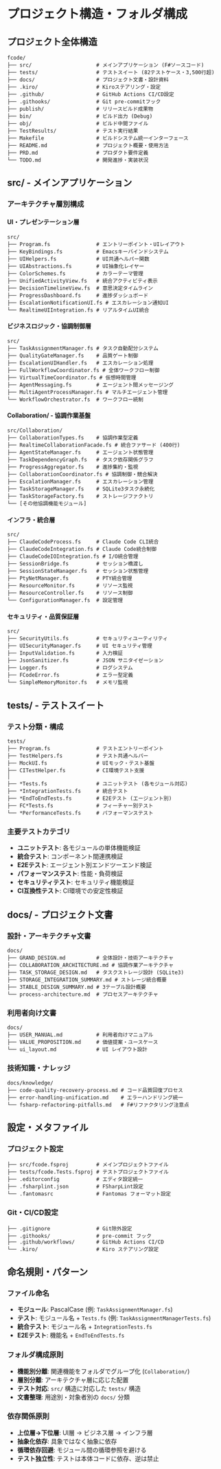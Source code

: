 # プロジェクト構造・フォルダ構成

## プロジェクト全体構造

```
fcode/
├── src/                     # メインアプリケーション (F#ソースコード)
├── tests/                   # テストスイート (82テストケース・3,500行超)
├── docs/                    # プロジェクト文書・設計資料
├── .kiro/                   # Kiroステアリング・設定
├── .github/                 # GitHub Actions CI/CD設定
├── .githooks/               # Git pre-commitフック
├── publish/                 # リリースビルド成果物
├── bin/                     # ビルド出力 (Debug)
├── obj/                     # ビルド中間ファイル
├── TestResults/             # テスト実行結果
├── Makefile                 # ビルドシステム統一インターフェース
├── README.md                # プロジェクト概要・使用方法
├── PRD.md                   # プロダクト要件定義
└── TODO.md                  # 開発進捗・実装状況
```

## src/ - メインアプリケーション

### アーキテクチャ層別構成

#### UI・プレゼンテーション層
```
src/
├── Program.fs               # エントリーポイント・UIレイアウト
├── KeyBindings.fs           # Emacsキーバインドシステム
├── UIHelpers.fs             # UI共通ヘルパー関数
├── UIAbstractions.fs        # UI抽象化レイヤー
├── ColorSchemes.fs          # カラーテーマ管理
├── UnifiedActivityView.fs   # 統合アクティビティ表示
├── DecisionTimelineView.fs  # 意思決定タイムライン
├── ProgressDashboard.fs     # 進捗ダッシュボード
├── EscalationNotificationUI.fs # エスカレーション通知UI
└── RealtimeUIIntegration.fs # リアルタイムUI統合
```

#### ビジネスロジック・協調制御層
```
src/
├── TaskAssignmentManager.fs # タスク自動配分システム
├── QualityGateManager.fs    # 品質ゲート制御
├── EscalationUIHandler.fs   # エスカレーション処理
├── FullWorkflowCoordinator.fs # 全体ワークフロー制御
├── VirtualTimeCoordinator.fs # 仮想時間管理
├── AgentMessaging.fs        # エージェント間メッセージング
├── MultiAgentProcessManager.fs # マルチエージェント管理
└── WorkflowOrchestrator.fs  # ワークフロー統制
```

#### Collaboration/ - 協調作業基盤
```
src/Collaboration/
├── CollaborationTypes.fs    # 協調作業型定義
├── RealtimeCollaborationFacade.fs # 統合ファサード (400行)
├── AgentStateManager.fs     # エージェント状態管理
├── TaskDependencyGraph.fs   # タスク依存関係グラフ
├── ProgressAggregator.fs    # 進捗集約・監視
├── CollaborationCoordinator.fs # 協調制御・競合解決
├── EscalationManager.fs     # エスカレーション管理
├── TaskStorageManager.fs    # SQLite3タスク永続化
├── TaskStorageFactory.fs    # ストレージファクトリ
└── [その他協調機能モジュール]
```

#### インフラ・統合層
```
src/
├── ClaudeCodeProcess.fs     # Claude Code CLI統合
├── ClaudeCodeIntegration.fs # Claude Code統合制御
├── ClaudeCodeIOIntegration.fs # I/O統合管理
├── SessionBridge.fs         # セッション橋渡し
├── SessionStateManager.fs   # セッション状態管理
├── PtyNetManager.fs         # PTY統合管理
├── ResourceMonitor.fs       # リソース監視
├── ResourceController.fs    # リソース制御
└── ConfigurationManager.fs  # 設定管理
```

#### セキュリティ・品質保証層
```
src/
├── SecurityUtils.fs         # セキュリティユーティリティ
├── UISecurityManager.fs     # UI セキュリティ管理
├── InputValidation.fs       # 入力検証
├── JsonSanitizer.fs         # JSON サニタイゼーション
├── Logger.fs                # ログシステム
├── FCodeError.fs            # エラー型定義
└── SimpleMemoryMonitor.fs   # メモリ監視
```

## tests/ - テストスイート

### テスト分類・構成
```
tests/
├── Program.fs               # テストエントリーポイント
├── TestHelpers.fs           # テスト共通ヘルパー
├── MockUI.fs                # UIモック・テスト基盤
├── CITestHelper.fs          # CI環境テスト支援
│
├── *Tests.fs                # ユニットテスト (各モジュール対応)
├── *IntegrationTests.fs     # 統合テスト
├── *EndToEndTests.fs        # E2Eテスト (エージェント別)
├── FC*Tests.fs              # フィーチャー別テスト
└── *PerformanceTests.fs     # パフォーマンステスト
```

### 主要テストカテゴリ
- **ユニットテスト**: 各モジュールの単体機能検証
- **統合テスト**: コンポーネント間連携検証
- **E2Eテスト**: エージェント別エンドツーエンド検証
- **パフォーマンステスト**: 性能・負荷検証
- **セキュリティテスト**: セキュリティ機能検証
- **CI互換性テスト**: CI環境での安定性検証

## docs/ - プロジェクト文書

### 設計・アーキテクチャ文書
```
docs/
├── GRAND_DESIGN.md          # 全体設計・技術アーキテクチャ
├── COLLABORATION_ARCHITECTURE.md # 協調作業アーキテクチャ
├── TASK_STORAGE_DESIGN.md   # タスクストレージ設計 (SQLite3)
├── STORAGE_INTEGRATION_SUMMARY.md # ストレージ統合概要
├── 3TABLE_DESIGN_SUMMARY.md # 3テーブル設計概要
└── process-architecture.md  # プロセスアーキテクチャ
```

### 利用者向け文書
```
docs/
├── USER_MANUAL.md           # 利用者向けマニュアル
├── VALUE_PROPOSITION.md     # 価値提案・ユースケース
└── ui_layout.md             # UI レイアウト設計
```

### 技術知識・ナレッジ
```
docs/knowledge/
├── code-quality-recovery-process.md # コード品質回復プロセス
├── error-handling-unification.md    # エラーハンドリング統一
└── fsharp-refactoring-pitfalls.md   # F#リファクタリング注意点
```

## 設定・メタファイル

### プロジェクト設定
```
├── src/fcode.fsproj         # メインプロジェクトファイル
├── tests/fcode.Tests.fsproj # テストプロジェクトファイル
├── .editorconfig            # エディタ設定統一
├── .fsharplint.json         # FSharpLint設定
└── .fantomasrc              # Fantomas フォーマット設定
```

### Git・CI/CD設定
```
├── .gitignore               # Git除外設定
├── .githooks/               # pre-commit フック
├── .github/workflows/       # GitHub Actions CI/CD
└── .kiro/                   # Kiro ステアリング設定
```

## 命名規則・パターン

### ファイル命名
- **モジュール**: PascalCase (例: `TaskAssignmentManager.fs`)
- **テスト**: モジュール名 + `Tests.fs` (例: `TaskAssignmentManagerTests.fs`)
- **統合テスト**: モジュール名 + `IntegrationTests.fs`
- **E2Eテスト**: 機能名 + `EndToEndTests.fs`

### フォルダ構成原則
- **機能別分離**: 関連機能をフォルダでグループ化 (`Collaboration/`)
- **層別分離**: アーキテクチャ層に応じた配置
- **テスト対応**: `src/` 構造に対応した `tests/` 構造
- **文書整理**: 用途別・対象者別の `docs/` 分類

### 依存関係原則
- **上位層→下位層**: UI層 → ビジネス層 → インフラ層
- **抽象化依存**: 具象ではなく抽象に依存
- **循環依存回避**: モジュール間の循環参照を避ける
- **テスト独立性**: テストは本体コードに依存、逆は禁止
